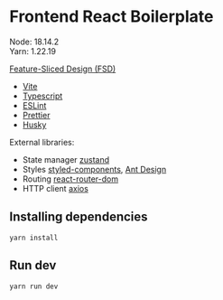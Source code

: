 # Frontend React Boilerplate

Node: 18.14.2\
Yarn: 1.22.19

[Feature-Sliced Design (FSD)](https://feature-sliced.design/ru/)

- [Vite](https://vitejs.dev/)
- [Typescript](https://www.typescriptlang.org/)
- [ESLint](https://eslint.org/)
- [Prettier](https://prettier.io/)
- [Husky](https://github.com/typicode/husky)

External libraries:

- State manager [zustand](https://github.com/pmndrs/zustand)
- Styles [styled-components](https://www.styled-components.com), [Ant Design](https://ant.design/)
- Routing [react-router-dom](https://reactrouter.com)
- HTTP client [axios](https://axios-http.com)

## Installing dependencies

`yarn install`

## Run dev

`yarn run dev`
